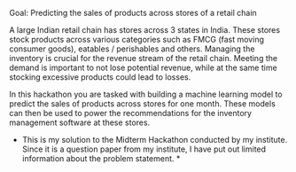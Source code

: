 Goal: Predicting the sales of products across stores of a retail chain

A large Indian retail chain has stores across 3 states in India. These stores stock products across various categories such as FMCG (fast moving consumer goods), eatables / perishables and others. Managing the inventory is crucial for the revenue stream of the retail chain. Meeting the demand is important to not lose potential revenue, while at the same time stocking excessive products could lead to losses.

In this hackathon you are tasked with building a machine learning model to predict the sales of products across stores for one month. These models can then be used to power the recommendations for the inventory management software at these stores.


* This is my solution to the Midterm Hackathon conducted by my institute. Since it is a question paper from my institute, I have put out limited information about the problem statement. *

